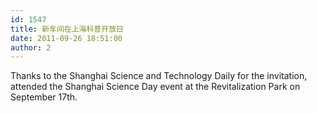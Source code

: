 ```yaml
---
id: 1547
title: 新车间在上海科普开放日
date: 2011-09-26 18:51:00
author: 2
---
```


Thanks to the Shanghai Science and Technology Daily for the invitation, attended the Shanghai Science Day event at the Revitalization Park on September 17th.